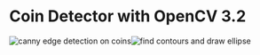 # Coin Detector with OpenCV 3.2

![canny edge detection on coins](https://github.com/intmodzero/test/blob/master/imgs/screenshots/CannyEdge.png)![find contours and draw ellipse](https://github.com/intmodzero/test/blob/master/imgs/screenshots/Ellipses.png)
